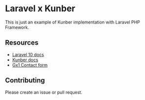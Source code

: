 # Laravel x Kunber

This is just an example of Kunber implementation with Laravel PHP Framework.

## Resources

- [Laravel 10 docs](https://laravel.com/docs/10.x)
- [Kunber docs](https://about-kunber.zone.id/p/docs)
- [Gx1 Contact form](https://gx1.org/contact)

## Contributing

Please create an issue or pull request.
